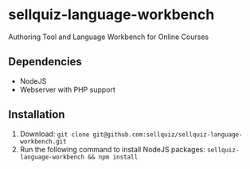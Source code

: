 # sellquiz-language-workbench
Authoring Tool and Language Workbench for Online Courses

## Dependencies

- NodeJS
- Webserver with PHP support

## Installation

1. Download:
   ```git clone git@github.com:sellquiz/sellquiz-language-workbench.git```
2. Run the following command to install NodeJS packages:
   ```sellquiz-language-workbench && npm install```
